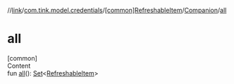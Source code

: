 //[link](../../../index.md)/[com.tink.model.credentials](../../index.md)/[[common]RefreshableItem](../index.md)/[Companion](index.md)/[all](all.md)



# all  
[common]  
Content  
fun [all](all.md)(): [Set](https://kotlinlang.org/api/latest/jvm/stdlib/kotlin.collections/-set/index.html)<[RefreshableItem](../index.md)>  




